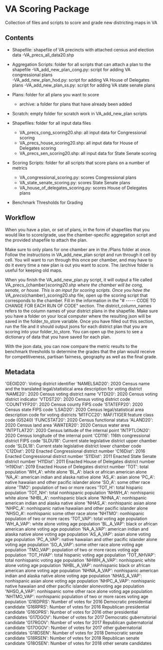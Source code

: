 # VA Scoring Package

Collection of files and scripts to score and grade new districting maps in VA

## Contents
- Shapefile: shapefile of VA precincts with attached census and election data
  -VA_precs_all_data20.shp

- Aggregation Scripts: folder for all scripts that can attach a plan to the shapefile
  -VA_add_new_plan_cong.py: script for adding VA congressional plans	
  -VA_add_new_plan_hod.py: script for adding VA House of Delegates plans
  -VA_add_new_plan_ss.py: script for adding VA state senate plans
	
- Plans: folder for all plans you want to score
  - archive: a folder for plans that have already been added

- Scratch: empty folder for scratch work in VA_add_new_plan scripts

- Shapefiles: folder for all input data files
  - VA_precs_cong_scoring20.shp: all input data for Congressional scoring
  - VA_precs_house_scoring20.shp: all input data for House of Delegates scoring
  - VA_precs_sen_scoring20.shp: all input data for State Senate scoring

- Scoring Scripts: folder for all scripts that score plans on a number of metrics
  - VA_congressional_scoring.py: scores Congressional plans
  - VA_state_senate_scoring.py: scores State Senate plans
  - VA_house_of_delegates_scoring.py: scores House of Delegates plans
- Benchmark Thresholds for Grading


## Workflow

When you have a plan, or set of plans, in the form of shapefiles that you would like to score/grade,
use the chamber-specific aggregation script and the provided shapefile to attach the plan.

Make sure to only plans for one chamber are in the /Plans folder at once.
Follow the instructions in VA_add_new_plan script and run through it cell by cell.
You will want to run through this once per chamber, and may have to do it every
time a new plan is out you want to score. The /archive folder is useful for keeping old maps.

When you finish the VA_add_new_plan.py script, it will output a file called
VA_precs_{chamber}_scoring20.shp where the chamber will be cong, senate, or house.
This is an input for scoring scripts. Once you have
the VA_precs_{chamber}_scoring20.shp file, open up the scoring script that corresponds to the chamber.
Fill in the information in the "# ----- CODE TO CHANGE FOR EACH RUN OF CODE" section.
The district_column_names refers to the column names of your district plans in the shapefile.
Make sure you have a folder on your local computer where the resulting json will be saved in the folder_to_store variable.
Once you have filled out this section, run the file and it
should output jsons for each district plan that you are scoring into your
folder_to_store. You can open up the jsons to see a dictionary of data that you have saved for each plan.

With the json data, you can now compare the metric results to the benchmark thresholds to determine the grades
that the plan would receive for competitiveness, partisan fairness, geography as well as the final grade.


## Metadata

'GEOID20': Voting district identifier
'NAMELSAD20': 2020 Census name and the translated legal/statistical
area description for voting district
'NAME20': 2020 Census voting district name
'VTDI20': 2020 Census voting district indicator
'VTDST20': 2020 Census voting district code
'COUNTYFP20': 2020 Census county FIPS code
'STATEFP20': 2020 Census state FIPS code
'LSAD20': 2020 Census legal/statistical area description code for
voting districts
'MTFCC20': MAF/TIGER feature class code (G5240)
'FUNCSTAT20': 2020 Census functional status
'ALAND20': 2020 Census land area
'AWATER20': 2020 Census water area
'INTPTLAT20': 2020 Census latitude of the internal point
'INTPTLON20': 2020 Census longitude of the internal point
'CD116': 116th congressional district FIPS code
'SLDU18': Current state legislative district upper chamber code
'SLDL18': Current state legislative district lower chamber code
'C12Dist': 2012 Enacted Congressional district number
'C16Dist': 2016 Enacted Congressional district number
'S11Dist': 2011 Enacted State Senate district number
'H11Dist': 2011 Enacted House of Delegates district number
'H19Dist': 2019 Enacted House of Delegates district number
'TOT': total population
'WH_A': white alone
'BL_A': black or african american alone
'NA_A': american indian and alaska native alone
'AS_A': asian alone
'PC_A': native hawaiian and other pacific islander alone
'SO_A': some other race alone
'TMO': population of two or more races
'TOT_H': total hispanic population
'TOT_NH': total nonhispanic population
'NHWH_A': nonhispanic white alone
'NHBL_A': nonhispanic black alone
'NHNA_A': nonhispanic american indian and alaska native alone
'NHAS_A': nonhispanic asian alone
'NHPC_A': nonhispanic native hawaiian and other pacific islander alone
'NHSO_A': nonhispanic some other race alone
'NHTMO': nonhispanic population of two or more races
'TOT_VAP': total voting age population
'WH_A_VAP': white alone voting age population
'BL_A_VAP': black or african american alone voting age population
'NA_A_VAP': american indian and alaska native alone voting age population
'AS_A_VAP': asian alone voting age population
'PC_A_VAP': native hawaiian and other pacific islander alone voting age population
'SO_A_VAP': some other race alone voting age population
'TMO_VAP': population of two or more races voting age population
'TOT_HVAP': total hispanic voting age population
'TOT_NHVAP': total nonhispanic voting age population
'NHWH_A_VAP': nonhispanic white alone voting age population
'NHBL_A_VAP': nonhispanic black or african american alone voting age population
'NHNA_A_VAP': nonhispanic american indian and alaska native alone voting age population
'NHAS_A_VAP': nonhispanic asian alone voting age population
'NHPC_A_VAP': nonhispanic native hawaiian and other pacific islander alonevoting age population
'NHSO_A_VAP': nonhispanic some other race alone voting age population
'NHTMO_VAP': nonhispanic population of two or more races voting age population
'G16DPRS': Number of votes for 2016 Democratic presidential candidate
'G16RPRS': Number of votes for 2016 Republican presidential candidate
'G16OPRS': Number of votes for 2016 other presidential candidates
'G17DGOV': Number of votes for 2017 Democratic gubernatorial candidate
'G17RGOV': Number of votes for 2017 Republican gubernatorial candidate
'G17OGOV': Number of votes for 2017 other gubernatorial candidates
'G18DSEN': Number of votes for 2018 Democratic senate candidate
'G18RSEN': Number of votes for 2018 Republican senate candidate
'G18OSEN': Number of votes for 2018 other senate candidates

